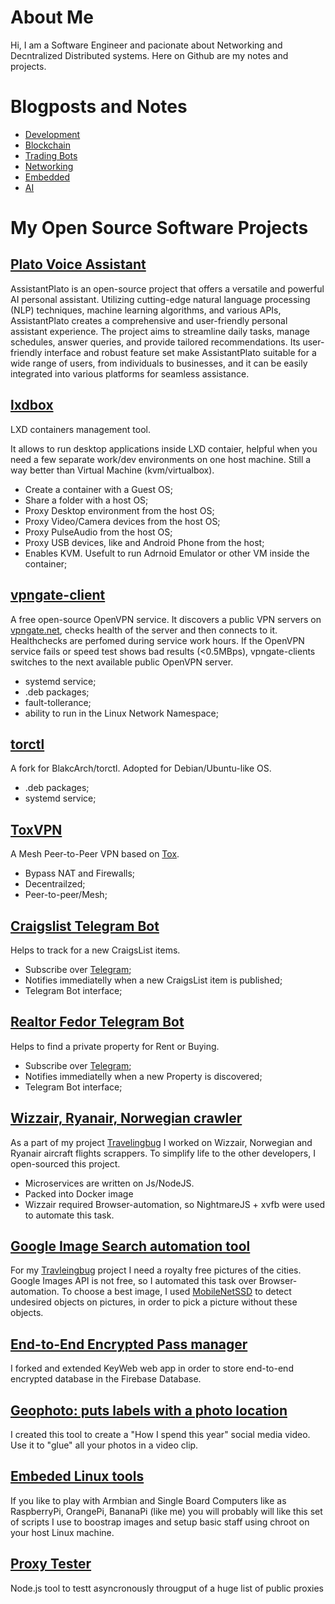 # About Me
Hi, I am a Software Engineer and pacionate about Networking and Decntralized Distributed systems. Here on Github are my notes and projects.

# Blogposts and Notes
- [Development](notes/Development/README.md)
- [Blockchain](notes/blockchain/README.md)
- [Trading Bots](notes/TradingBot/README.md)
- [Networking](notes/Networking/)
- [Embedded](notes/Embedded/README.md)
- [AI](notes/AI/README.md)


# My Open Source Software Projects

## [Plato Voice Assistant](https://github.com/dzianisv/AssistantPlato)

AssistantPlato is an open-source project that offers a versatile and powerful AI personal assistant. Utilizing cutting-edge natural language processing (NLP) techniques, machine learning algorithms, and various APIs, AssistantPlato creates a comprehensive and user-friendly personal assistant experience. The project aims to streamline daily tasks, manage schedules, answer queries, and provide tailored recommendations. Its user-friendly interface and robust feature set make AssistantPlato suitable for a wide range of users, from individuals to businesses, and it can be easily integrated into various platforms for seamless assistance.

## [lxdbox](https://github.com/dzianisv/lxdbox)
LXD containers management tool.

It allows to run desktop applications inside LXD contaier, helpful when you need a few separate work/dev environments on one host machine. Still a way better than Virtual Machine (kvm/virtualbox).
- Create a container with a Guest OS;
- Share a folder with a host OS;
- Proxy Desktop environment from the host OS;
- Proxy Video/Camera devices from the host OS;
- Proxy PulseAudio from the host OS;
- Proxy USB devices, like and Android Phone from the host;
- Enables KVM. Usefult to run Adrnoid Emulator or other VM inside the container;


## [vpngate-client](https://github.com/dzianisv/vpngate-client)
A free open-source OpenVPN service. It discovers a public VPN servers on [vpngate.net](https://vpngate.net), checks health of the server and then connects to it. Healthchecks are perfomed during service work hours. If the OpenVPN service fails or speed test shows bad results (<0.5MBps), vpngate-clients switches to the next available public OpenVPN server.
- systemd service;
- .deb packages;
- fault-tollerance;
- ability to run in the Linux Network Namespace;

## [torctl](https://github.com/dzianisv/torctl)
A fork for BlakcArch/torctl. Adopted for Debian/Ubuntu-like OS.
- .deb packages;
- systemd service;

## [ToxVPN](https://gitlab.com/dzianisv/toxvpn)
A Mesh Peer-to-Peer VPN based on [Tox](https://tox.chat).
- Bypass NAT and Firewalls;
- Decentrailzed;
- Peer-to-peer/Mesh;

##  [Craigslist Telegram Bot](https://github.com/dzianisv/craigsbot)
Helps to track for a new CraigsList items.
- Subscribe over [Telegram](https://telegram.org);
- Notifies immediatelly when a new CraigsList item is published;
- Telegram Bot interface;


## [Realtor Fedor Telegram Bot](https://gitlab.com/distributex/realtor)
Helps to find a private property for Rent or Buying.

- Subscribe over [Telegram](https://telegram.org);
- Notifies immediatelly when a new Property is discovered;
- Telegram Bot interface;

## [Wizzair, Ryanair, Norwegian crawler](https://gitlab.com/travelingbug/crawler)
As a part of my project [Travelingbug](https://travelingbug.netlify.app) I worked on Wizzair, Norwegian and Ryanair aircraft flights scrappers. To simplify life to the other developers, I open-sourced this project.
- Microservices are written on Js/NodeJS.
- Packed into Docker image
- Wizzair required Browser-automation, so NightmareJS + xvfb were used to automate this task.

## [Google Image Search automation tool](https://gitlab.com/travelingbug/images-scraper)

For my [Travleingbug](https://travelingbug.netlify.app) project I need a royalty free pictures of the cities. Google Images API is not free, so I automated this task over Browser-automation. To choose a best image, I used [MobileNetSSD](https://gitlab.com/travelingbug/object-detection) to detect undesired objects on pictures, in order to pick a picture without these objects.

## [End-to-End Encrypted Pass manager](https://github.com/keeweb/keeweb)
I forked and extended KeyWeb web app in order to store end-to-end encrypted database in the Firebase Database.

## [Geophoto: puts labels with a photo location](https://github.com/dzianisv/geophoto)
I created this tool to create a "How I spend this year" social media video. Use it to "glue" all your photos in a video clip.

## [Embeded Linux tools](https://github.com/dzianisv/utils/blob/master/bin/chroot-arm)
If you  like to play with Armbian and Single Board Computers like as RaspberryPi, OrangePi, BananaPi (like me) you will probably will like this set of scripts I use to boostrap images and setup basic staff using chroot on your host Linux machine.

## [Proxy Tester](https://github.com/dzianisv/proxies-tester)
Node.js tool to testt asyncronously througput of a huge list of public proxies